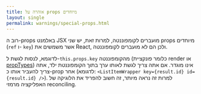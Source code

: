 ```yaml
---
title: אזהרה על props מיוחדים
layout: single
permalink: warnings/special-props.html
---
```


רוב ה-props באלמנט JSX מועברים לקומפוננטה, למרות זאת, יש שני props מיוחדים (`ref` ו- `key`) אשר משמשים את React, ולכן הם לא מועברים לקומפוננטה.

לדוגמא, לנסות לגשת ל-`this.props.key` מהקומפוננטה (כלומר פונקציית render או [propTypes](/docs/typechecking-with-proptypes.html#proptypes)) אינו מוגדר. אם אתה צריך לגשת לאותו ערך בתוך הקומפוננטת ילד, אתה צריך להעביר אותו כ-prop אחר (לדגומא: `<ListItemWrapper key={result.id} id={result.id} />`).  למרות זה נראה מיותר, זה חשוב להפריד את הלוגיקה של האפליקציה מרמזי reconciling.
